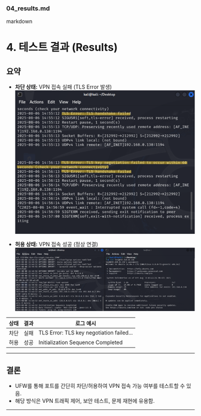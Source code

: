 ### **04_results.md**
markdown
# 4. 테스트 결과 (Results)

## 요약
- **차단 상태:** VPN 접속 실패 (TLS Error 발생)
![image](./images/vpn안됨.png)

- **허용 상태:** VPN 접속 성공 (정상 연결)
![image](./images/연결성공.png)

| 상태   | 결과            | 로그 예시                                  |
|--------|----------------|---------------------------------------------|
| 차단   | 실패           | TLS Error: TLS key negotiation failed...   |
| 허용   | 성공           | Initialization Sequence Completed          |

---

## 결론
- UFW를 통해 포트를 간단히 차단/허용하여 VPN 접속 가능 여부를 테스트할 수 있음.
- 해당 방식은 VPN 트래픽 제어, 보안 테스트, 문제 재현에 유용함.

---
